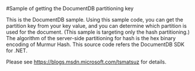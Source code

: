 #Sample of getting the DocumentDB partitioning key

This is the DocumentDB sample.
Using this sample code, you can get the partition key from your key value, and you can determine which partition is used for the document. (This sample is targeting only the hash partitioning.)
The algorithm of the server-side partitioning for hash is the hex binary encoding of Murmur Hash. This source code refers the DocumentDB SDK for .NET.

Please see https://blogs.msdn.microsoft.com/tsmatsuz for details.
